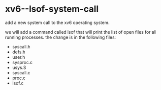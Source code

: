 # xv6--lsof-system-call
add a new system call to the xv6 operating system.

we will add a command called lsof that will print the list of open files for all running processes.
the change is in the following files:
- syscall.h
- defs.h
- user.h
- sysproc.c
- usys.S
- syscall.c
- proc.c
- lsof.c
